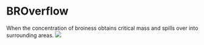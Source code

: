 # BROverflow
When the concentration of broiness obtains critical mass and spills over into surrounding areas.
![](http://giphy.com/gifs/JHIs9ykOOSJ8I/html5)

